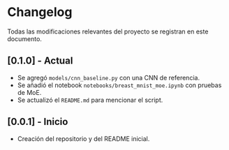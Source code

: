 # Changelog

Todas las modificaciones relevantes del proyecto se registran en este documento.

## [0.1.0] - Actual
- Se agregó `models/cnn_baseline.py` con una CNN de referencia.
- Se añadió el notebook `notebooks/breast_mnist_moe.ipynb` con pruebas de MoE.
- Se actualizó el `README.md` para mencionar el script.

## [0.0.1] - Inicio
- Creación del repositorio y del README inicial.

